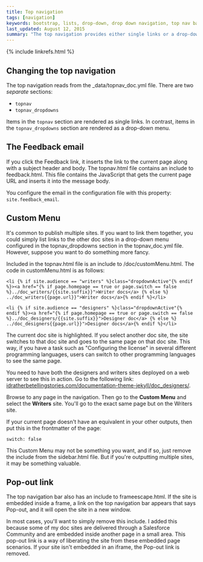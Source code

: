 ```yaml
---
title: Top navigation
tags: [navigation]
keywords: bootstrap, lists, drop-down, drop down navigation, top nav bar, topnav
last_updated: August 12, 2015
summary: "The top navigation provides either single links or a drop-down menu. There are some other features, such as a feedback email, custom menu, and popout link."
---
```

{% include linkrefs.html %}

## Changing the top navigation

The top navigation reads from the \_data/topnav_doc.yml file. There are two *separate* sections:

* `topnav`
* `topnav_dropdowns`

Items in the `topnav` section are rendered as single links. In contrast, items in the `topnav_dropdowns` section are rendered as a drop-down menu.

## The Feedback email

If you click the Feedback link, it inserts the link to the current page along with a subject header and body. The topnav.html file contains an include to feedback.html. This file contains the JavaScript that gets the current page URL and inserts it into the message body.

You configure the email in the configuration file with this property: `site.feedback_email`.

## Custom Menu

It's common to publish multiple sites. If you want to link them together, you could simply list links to the other doc sites in a drop-down menu configured in the topnav_dropdowns section in the topnav_doc.yml file. However, suppose you want to do something more fancy.

Included in the topnav.html file is an include to /doc/customMenu.html. The code in customMenu.html is as follows:

```
<li {% if site.audience == "writers" %}class="dropdownActive"{% endif %}><a href="{% if page.homepage == true or page.switch == false %}../doc_writers/{{site.suffix}}">Writer docs</a> {% else %} ../doc_writers{{page.url}}">Writer docs</a>{% endif %}</li>

<li {% if site.audience == "designers" %}class="dropdownActive"{% endif %}><a href="{% if page.homepage == true or page.switch == false %}../doc_designers/{{site.suffix}}">Designer doc</a> {% else %} ../doc_designers{{page.url}}">Designer docs</a>{% endif %}</li>
```

The current doc site is highlighted. If you select another doc site, the site switches to that doc site and goes to the same page on that doc site. This way, if you have a task such as "Configuring the license" in several different programming languages, users can switch to other programming languages to see the same page.

You need to have both the designers and writers sites deployed on a web server to see this in action. Go to the following link: <a href="http://idratherbetellingstories.com/documentation-theme-jekyll/doc_designers/" target="_blank">idratherbetellingstories.com/documentation-theme-jekyll/doc_designers/</a>.

Browse to any page in the navigation. Then go to the **Custom Menu** and select the **Writers** site. You'll go to the exact same page but on the Writers site.

If your current page doesn't have an equivalent in your other outputs, then put this in the frontmatter of the page:

```
switch: false
```

This Custom Menu may not be something you want, and if so, just remove the include from the sidebar.html file. But if you're outputting multiple sites, it may be something valuable.

## Pop-out link

The top navigation bar also has an include to frameescape.html. If the site is embedded inside a frame, a link on the top navigation bar appears that says Pop-out, and it will open the site in a new window. 

In most cases, you'll want to simply remove this include. I added this because some of my doc sites are delivered through a Salesforce Community and are embedded inside another page in a small area. This pop-out link is a way of liberating the site from these embedded page scenarios. If your site isn't embedded in an iframe, the Pop-out link is removed.


